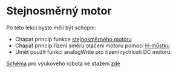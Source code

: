 # Stejnosměrný motor
Po této lekci byste měli být schopni:

- Chápat princip funkce [stejnosměrného motoru](https://youtu.be/LAtPHANEfQo?feature=shared)
- Chápat princip řízení směru otáčení motoru pomocí [H-můstku](https://lastminuteengineers.com/drv8833-arduino-tutorial/)
- Umět použít funkci analogWrite pro řízení rychlosti DC motoru

[Schéma](https://github.com/TomasChovanec/Arduino_robotek/blob/master/FrenGP_robot/Robot_schematics.pdf) pro výukového robota ke stažení [zde](https://github.com/TomasChovanec/Arduino_robotek/raw/master/FrenGP_robot/Robot_schematics.pdf)
